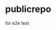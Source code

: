 # publicrepo
for e2e test





































































































































































































































































































































































































































































































































































































































































































































































































































































































































































































































































































































































































































































































































































































































































































































































































































































































































































































































































































































































































































































































































































































































































































































































































































































































































































































































































































































































































































































































































































































































































